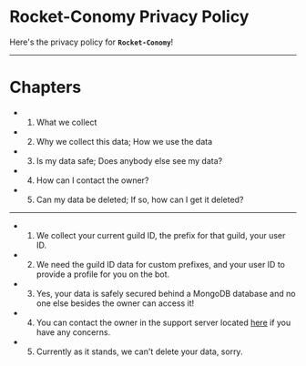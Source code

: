 # Rocket-Conomy Privacy Policy
Here's the privacy policy for **`Rocket-Conomy`**!

---

# Chapters
- 1. What we collect
- 2. Why we collect this data; How we use the data
- 3. Is my data safe; Does anybody else see my data?
- 4. How can I contact the owner?
- 5. Can my data be deleted; If so, how can I get it deleted?

---

- 1. We collect your current guild ID, the prefix for that guild, your user ID.
- 2. We need the guild ID data for custom prefixes, and your user ID to provide a profile for you on the bot.
- 3. Yes, your data is safely secured behind a MongoDB database and no one else besides the owner can access it!
- 4. You can contact the owner in the support server located [here](https://discord.gg/kFVng8zbMT) if you have any concerns.
- 5. Currently as it stands, we can't delete your data, sorry.
